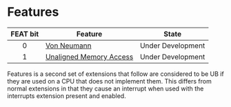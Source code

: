 # Features

| FEAT bit  | Feature                                                   | State             |
|:---------:|-----------------------------------------------------------|-------------------|
|     0     | [Von Neumann](./von-neumann)                              | Under Development |
|     1     | [Unaligned Memory Access](./unaligned-memory)             | Under Development |


Features is a second set of extensions that follow are considered to be UB if they are used on a CPU that does not implement them. This differs from normal extensions in that they cause an interrupt when used with the interrupts extension present and enabled.

